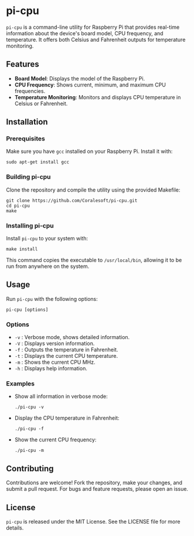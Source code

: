 
# pi-cpu

`pi-cpu` is a command-line utility for Raspberry Pi that provides real-time information about the device's board model, CPU frequency, and temperature. It offers both Celsius and Fahrenheit outputs for temperature monitoring.

## Features

- **Board Model**: Displays the model of the Raspberry Pi.
- **CPU Frequency**: Shows current, minimum, and maximum CPU frequencies.
- **Temperature Monitoring**: Monitors and displays CPU temperature in Celsius or Fahrenheit.

## Installation

### Prerequisites

Make sure you have `gcc` installed on your Raspberry Pi. Install it with:

```
sudo apt-get install gcc
```

### Building pi-cpu

Clone the repository and compile the utility using the provided Makefile:

```
git clone https://github.com/Coralesoft/pi-cpu.git
cd pi-cpu
make
```

### Installing pi-cpu

Install `pi-cpu` to your system with:

```
make install
```

This command copies the executable to `/usr/local/bin`, allowing it to be run from anywhere on the system.

## Usage

Run `pi-cpu` with the following options:

```
pi-cpu [options]
```

### Options

- `-v` : Verbose mode, shows detailed information.
- `-V` : Displays version information.
- `-f` : Outputs the temperature in Fahrenheit.
- `-t` : Displays the current CPU temperature.
- `-m` : Shows the current CPU MHz.
- `-h` : Displays help information.

### Examples

- Show all information in verbose mode:
  ```
  ./pi-cpu -v
  ```
- Display the CPU temperature in Fahrenheit:
  ```
  ./pi-cpu -f
  ```
- Show the current CPU frequency:
  ```
  ./pi-cpu -m
  ```

## Contributing

Contributions are welcome! Fork the repository, make your changes, and submit a pull request. For bugs and feature requests, please open an issue.

## License

`pi-cpu` is released under the MIT License. See the LICENSE file for more details.

